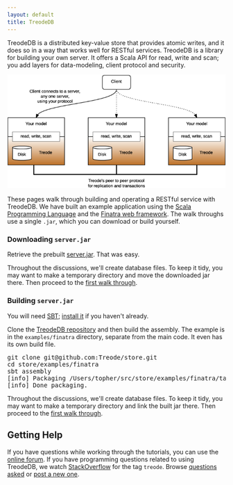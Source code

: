 ```yaml
---
layout: default
title: TreodeDB
---
```


TreodeDB is a distributed key-value store that provides atomic writes, and it does so in a way that
works well for RESTful services.  TreodeDB is a library for building your own server.  It offers a
Scala API for read, write and scan; you add layers for data-modeling, client protocol and security.

![arch][arch]

These pages walk through building and operating a RESTful service with TreodeDB.  We have built
an example application using the [Scala Programming Language][scala] and the [Finatra web framework][finatra]. 
The walk throughs use a single `.jar`, which you can download or build yourself.

### Downloading `server.jar`

Retrieve the prebuilt [server.jar][server-jar].  That was easy.

Throughout the discussions, we'll create database files.  To keep it tidy, you may want to make a
temporary directory and move the downloaded jar there.  Then proceed to the 
[first walk through][rws].

### Building `server.jar`

You will need [SBT][sbt]; [install it][sbt-install] if you haven't already.

Clone the [TreodeDB repository][store-github] and then build the assembly.  The example is in the
`examples/finatra` directory, separate from the main code.  It even has its own build file.

<pre>
git clone git@github.com:Treode/store.git
cd store/examples/finatra
sbt assembly
<div class="output">[info] Packaging /Users/topher/src/store/examples/finatra/target/scala-2.10/server.jar ...
[info] Done packaging.
</div></pre>

Throughout the discussions, we'll create database files.  To keep it tidy, you may want to make a
temporary directory and link the built jar there.  Then proceed to the 
[first walk through][rws].

## Getting Help

If you have questions while working through the tutorials, you can use the
[online forum][online-forum].  If you have programming questions related to using TreodeDB, we watch
[StackOverflow][stackoverflow] for the tag `treode`.  Browse [questions asked][stackoverflow-read] 
or [post a new one][stackoverflow-ask].



[arch]: img/architecture.png "Architecture"

[finatra]: http://finatra.info/ "Finatra"

[online-forum]: https://forum.treode.com "Online forum for Treode Users and Developers"

[rws]: read-write-scan.html "Read,Write, Scan"

[sbt]: http://www.scala-sbt.org/ "Simple Build Tool"

[sbt-install]: http://www.scala-sbt.org/0.13/tutorial/Setup.html "Install SBT"

[scala]: http://www.scala-lang.org/ "The Scala Programming Language"

[server-jar]: https://oss.treode.com/jars/com.treode.store/0.1.0/server.jar

[stackoverflow]: http://stackoverflow.com "Stack Overflow"

[stackoverflow-read]: http://stackoverflow.com/questions/tagged/treode "Read questions on Stack Overflow tagged with treode"

[stackoverflow-ask]: http://stackoverflow.com/questions/ask?tags=treode "Post a question on Stack Overflow tagged with treode"

[store-github]: https://github.com/Treode/store "TreodeDB on GitHub"
